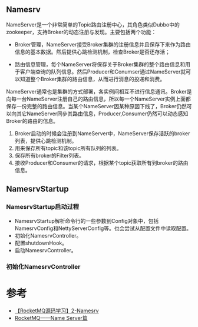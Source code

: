 Namesrv
----------

NameServer是一个非常简单的Topic路由注册中心，其角色类似Dubbo中的zookeeper，支持Broker的动态注册与发现。主要包括两个功能：

- Broker管理，NameServer接受Broker集群的注册信息并且保存下来作为路由信息的基本数据。然后提供心跳检测机制，检查Broker是否还存活；

- 路由信息管理，每个NameServer将保存关于Broker集群的整个路由信息和用于客户端查询的队列信息。然后Producer和Conumser通过NameServer就可以知道整个Broker集群的路由信息，从而进行消息的投递和消费。

NameServer通常也是集群的方式部署，各实例间相互不进行信息通讯。Broker是向每一台NameServer注册自己的路由信息，所以每一个NameServer实例上面都保存一份完整的路由信息。当某个NameServer因某种原因下线了，Broker仍然可以向其它NameServer同步其路由信息，Producer,Consumer仍然可以动态感知Broker的路由的信息。

1. Broker启动的时候会注册到NameServer中，NameServer保存活跃的broker列表，提供心跳检测机制。
2. 用来保存所有topic和该topic所有队列的列表。
3. 保存所有broker的Filter列表。
4. 接收Producer和Consumer的请求，根据某个topic获取所有到broker的路由信息。



## NamesrvStartup

### NamesrvStartup启动过程

- NamesrvStartup解析命令行的一些参数到Config对象中，包括NamesrvConfig和NettyServerConfig等。也会尝试从配置文件中读取配置。
- 初始化NamesrvController。
- 配置shutdownHook。
- 启动NamesrvController。

### 初始化NamesrvController


# 参考

- [【RocketMQ源码学习】2-Namesrv](https://fdx321.github.io/2017/08/17/%E3%80%90RocketMQ%E6%BA%90%E7%A0%81%E5%AD%A6%E4%B9%A0%E3%80%912-Namesrv/)
- [RocketMQ——Name Server篇](https://blog.csdn.net/meilong_whpu/article/details/76922527)